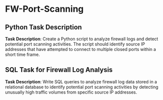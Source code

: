 
# FW-Port-Scanning

## Python Task Description

**Task Description**: Create a Python script to analyze firewall logs and detect potential port scanning activities. The script should identify source IP addresses that have attempted to connect to multiple closed ports within a short time frame.

## SQL Task for Firewall Log Analysis

**Task Description**: Write SQL queries to analyze firewall log data stored in a relational database to identify potential port scanning activities by detecting unusually high traffic volumes from specific source IP addresses.